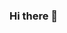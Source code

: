 ### Hi there 👋

<!--
I am currently a second-semester junior at Boston University studying Computer Engineering. 
I am particularly interested in hardware and low-level software.
Some of my favorite classes I've taken are Computer Organization, Computer Architecture, and Introduction to Embedded Systems.
I program in C, C++, Verilog, and Python.
-->
